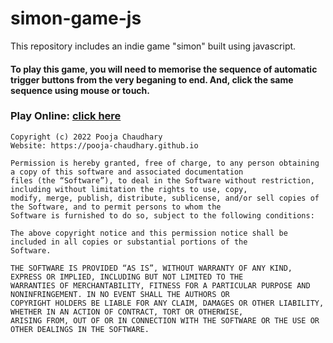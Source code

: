 # simon-game-js
This repository includes an indie game "simon" built using javascript.

#### To play this game, you will need to memorise the sequence of automatic trigger buttons from the very beganing to end. And, click the same sequence using mouse or touch.

### Play Online: [click here](https://pooja-chaudhary.github.io/simon-game-js/)



```
Copyright (c) 2022 Pooja Chaudhary
Website: https://pooja-chaudhary.github.io

Permission is hereby granted, free of charge, to any person obtaining a copy of this software and associated documentation 
files (the “Software”), to deal in the Software without restriction, including without limitation the rights to use, copy, 
modify, merge, publish, distribute, sublicense, and/or sell copies of the Software, and to permit persons to whom the 
Software is furnished to do so, subject to the following conditions:

The above copyright notice and this permission notice shall be included in all copies or substantial portions of the 
Software.

THE SOFTWARE IS PROVIDED “AS IS”, WITHOUT WARRANTY OF ANY KIND, EXPRESS OR IMPLIED, INCLUDING BUT NOT LIMITED TO THE 
WARRANTIES OF MERCHANTABILITY, FITNESS FOR A PARTICULAR PURPOSE AND NONINFRINGEMENT. IN NO EVENT SHALL THE AUTHORS OR 
COPYRIGHT HOLDERS BE LIABLE FOR ANY CLAIM, DAMAGES OR OTHER LIABILITY, WHETHER IN AN ACTION OF CONTRACT, TORT OR OTHERWISE, 
ARISING FROM, OUT OF OR IN CONNECTION WITH THE SOFTWARE OR THE USE OR OTHER DEALINGS IN THE SOFTWARE.
```
